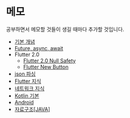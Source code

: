 # 메모

공부하면서 메모할 것들이 생길 때마다 추가할 것입니다.
- [기본 개념](./Basic/basic.md)
- [Future, async, await](./Future,async,await/async.md)
- Flutter 2.0
    - [Flutter 2.0 Null Safety](./flutter_2.0_update/null_safety.md)
    - [Flutter New Button](./flutter_2.0_update/new_button.md)
- [json 파싱](./json_parsing/parsing.md)
- [Flutter 지식](./flutter/flutter_list.md)
- [네트워크 지식](./network/network.md)
- [Kotlin 기본](./kotlin_basic/kotlin_basic.md)
- [Android](./android/android.md)
- [ 자료구조[JAVA] ](./data_structure/data_structure.md)
    